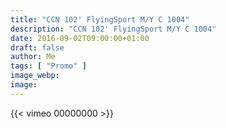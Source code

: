 ```yaml
---
title: "CCN 102' FlyingSport M/Y C 1004"
description: "CCN 102' FlyingSport M/Y C 1004"
date: 2016-09-02T09:00:00+01:00
draft: false
author: Me
tags: [ "Promo" ]
image_webp:
image:
---
```


{{< vimeo 00000000 >}}
